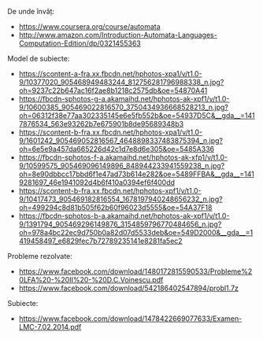 De unde învăț:

* https://www.coursera.org/course/automata
* http://www.amazon.com/Introduction-Automata-Languages-Computation-Edition/dp/0321455363

Model de subiecte:

* https://scontent-a-fra.xx.fbcdn.net/hphotos-xpa1/v/t1.0-9/10377020_905468949483244_812756281796988338_n.jpg?oh=9237c22b647ac16f2ae8b1218c2575db&oe=54870A41
* https://fbcdn-sphotos-g-a.akamaihd.net/hphotos-ak-xpf1/v/t1.0-9/10600385_905469022816570_3750434936668528213_n.jpg?oh=06312f38e77aa302335145e6e5fb552b&oe=54937D5C&__gda__=1417876534_563e93262b7e675901b8de95689348b3
* https://scontent-b-fra.xx.fbcdn.net/hphotos-xpa1/v/t1.0-9/1601242_905469052816567_4648898337483875394_n.jpg?oh=6e5e9a457da665226d42c1d7e8d6e305&oe=5485A336
* https://fbcdn-sphotos-f-a.akamaihd.net/hphotos-ak-xfp1/v/t1.0-9/10599575_905469096149896_848944233941559238_n.jpg?oh=8e90dbbcc17bbd6f1e47ad73b614e282&oe=5489FFBA&__gda__=1419281697_46e1941092d4b6f410a0394ef6f400dd
* https://scontent-b-fra.xx.fbcdn.net/hphotos-xpf1/v/t1.0-9/10417473_905469182816554_1678197940248656232_n.jpg?oh=499294c8d81b505f62b60f96023d5555&oe=54A37F18
* https://fbcdn-sphotos-b-a.akamaihd.net/hphotos-ak-xpf1/v/t1.0-9/1391794_905469296149876_3154859796770484656_n.jpg?oh=978a4bc22ec9d750b0a82d07d5533deb&oe=549D2000&__gda__=1419458497_e6829fec7b72789235141e8281fa5ec2

Probleme rezolvate:

* https://www.facebook.com/download/1480172815590533/Probleme%20LFA%20-%20II%20-%20D.C.Voinescu.pdf
* https://www.facebook.com/download/542186402547894/probl1.7z


Subiecte:

* https://www.facebook.com/download/1478422669077633/Examen-LMC-7.02.2014.pdf
